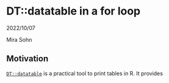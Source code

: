 # DT::datatable in a for loop

2022/10/07

Mira Sohn

## Motivation

[`DT::datatable`](https://rstudio.github.io/DT/) is a practical tool to print tables in R. It provides 

